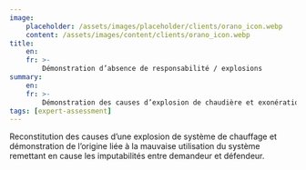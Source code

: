 ```yaml
---
image:
    placeholder: /assets/images/placeholder/clients/orano_icon.webp
    content: /assets/images/content/clients/orano_icon.webp
title:
    en: 
    fr: >-
        Démonstration d’absence de responsabilité / explosions
summary:
    en: 
    fr: >-
        Démonstration des causes d’explosion de chaudière et exonération de responsabilité du maitre d’ouvrage en défense, par preuve rapportée de l’origine liée à la violation des sécurités du système.
tags: [expert-assessment]
---
```


<p>Reconstitution des causes d’une explosion de système de chauffage et démonstration de l’origine liée à la mauvaise utilisation du système remettant en cause les imputabilités entre demandeur et défendeur.</p>
